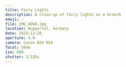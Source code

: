 ```yaml
---
title: Fairy Lights
description: A close-up of fairy lights on a branch
emoji: ✨
file: IMG_0068.jpg
location: Wuppertal, Germany
date: 2023-12-28
aperture: 5.6
camera: Canon EOS R50
focal: 58mm
iso: 800
shutter: 1/125s
---
```

